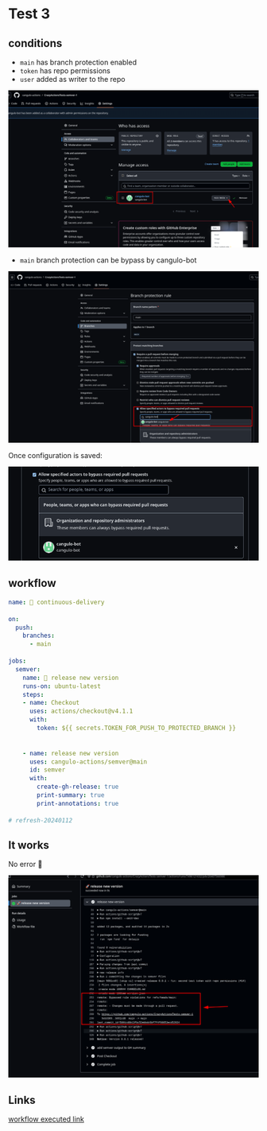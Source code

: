 # Test 3

## conditions

* `main` has branch protection enabled
* `token` has repo permissions
* `user` added as writer to the repo

![Alt text](repo-settings.png)

* `main` branch protection can be bypass by cangulo-bot

![Alt text](branch-protection-bypass.png)

Once configuration is saved:

![Alt text](branch-protection-bypass-2.png)

## workflow

```yml
name: 🚀 continuous-delivery

on:
  push:
    branches:
      - main

jobs:
  semver:
    name: 🚀 release new version
    runs-on: ubuntu-latest
    steps:
    - name: Checkout
      uses: actions/checkout@v4.1.1
      with:
        token: ${{ secrets.TOKEN_FOR_PUSH_TO_PROTECTED_BRANCH }}
      

    - name: release new version
      uses: cangulo-actions/semver@main
      id: semver
      with:
        create-gh-release: true
        print-summary: true
        print-annotations: true

# refresh-20240112
```

## It works

No error 🥳

![Alt text](output.png)

## Links

[workflow executed link](https://github.com/cangulo-actions/CrazyActionsTests-semver-1/actions/runs/7496121632/job/20407566986)